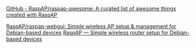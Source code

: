 
[GitHub - RaspAP/raspap-awesome: A curated list of awesome things created with RaspAP](https://github.com/RaspAP/raspap-awesome)

[RaspAP/raspap-webgui: Simple wireless AP setup & management for Debian-based devices](https://github.com/RaspAP/raspap-webgui)
[RaspAP — Simple wireless router setup for Debian-based devices](https://raspap.com/)

